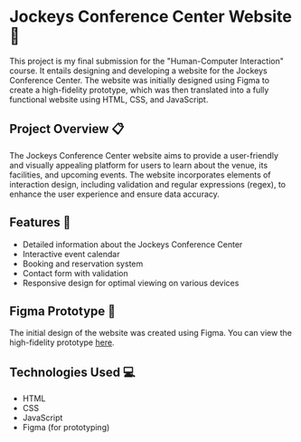 # Jockeys Conference Center Website 🏨

This project is my final submission for the "Human-Computer Interaction" course. It entails designing and developing a website for the Jockeys Conference Center. The website was initially designed using Figma to create a high-fidelity prototype, which was then translated into a fully functional website using HTML, CSS, and JavaScript.

## Project Overview 📋

The Jockeys Conference Center website aims to provide a user-friendly and visually appealing platform for users to learn about the venue, its facilities, and upcoming events. The website incorporates elements of interaction design, including validation and regular expressions (regex), to enhance the user experience and ensure data accuracy.

## Features 🎯

- Detailed information about the Jockeys Conference Center
- Interactive event calendar
- Booking and reservation system
- Contact form with validation
- Responsive design for optimal viewing on various devices

## Figma Prototype 🎨

The initial design of the website was created using Figma. You can view the high-fidelity prototype [here](https://www.figma.com/file/HS1WzaDOMHbqYmuTWQvz8d/Axel-Nino-Nakata---JCC-FIGMA?type=design&node-id=0%3A1&mode=design&t=GmWsFwgUo6MyWVug-1).

## Technologies Used 💻

- HTML
- CSS
- JavaScript
- Figma (for prototyping)
